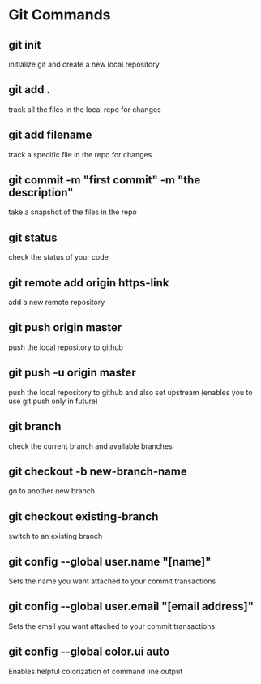# Git Commands

## git init
initialize git and create a new local repository

## git add .
track all the files in the local repo for changes

## git add filename
track a specific file in the repo for changes

## git commit -m "first commit" -m "the description"
take a snapshot of the files in the repo

## git status
check the status of your code

## git remote add origin https-link
add a new remote repository

## git push origin master
push the local repository to github

## git push -u origin master
push the local repository to github and also set upstream (enables you to use git push only in future)

## git branch
check the current branch and available branches

## git checkout -b new-branch-name
go to another new branch

## git checkout existing-branch
switch to an existing branch

## git config --global user.name "[name]"
Sets the name you want attached to your commit transactions

## git config --global user.email "[email address]"
Sets the email you want attached to your commit transactions

## git config --global color.ui auto
Enables helpful colorization of command line output